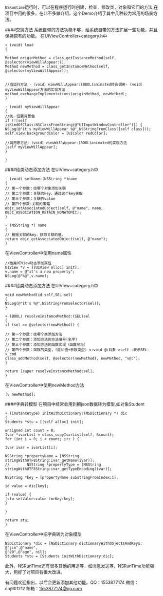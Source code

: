 `NSRuntime`运行时，可以在程序运行时创建，检查，修改类，对象和它们的方法,在项目中用的很多，在此不多做介绍，这个Demo介绍了其中几种较为常用的场景方法。

####交换方法
系统自带的方法功能不够，给系统自带的方法扩展一些功能，并且保持原有的功能。
在UIViewController+category.h中
```
+ (void) load
{

Method originMethod = class_getInstanceMethod(self, @selector(viewWillAppear:));
Method newMethod = class_getInstanceMethod(self, @selector(myViewWillAppear));


//当运行方法 -（void）viewWillAppear:(BOOL)animated时会调用- (void) myViewWillAppear方法的实现方法
method_exchangeImplementations(originMethod, newMethod);
}

- (void) myViewWillAppear
{
//统一设置背景色
if (![self isKindOfClass:NSClassFromString(@"UIInputWindowController")]) {
NSLog(@"it's myViewWillAppear %@",NSStringFromClass([self class]));
self.view.backgroundColor = [UIColor redColor];

//调用原方法-（void）viewWillAppear:(BOOL)animated的实现方法
[self myViewWillAppear];
}

}
```

####给类动态添加方法
在UIView+category.h中
```
- (void) setName:(NSString *)name
{
// 第一个参数：给哪个对象添加关联
// 第二个参数：关联的key，通过这个key获取
// 第三个参数：关联的value
// 第四个参数:关联的策略
objc_setAssociatedObject(self, @"name", name, OBJC_ASSOCIATION_RETAIN_NONATOMIC);
}

- (NSString *) name
{
// 根据关联的key，获取关联的值。
return objc_getAssociatedObject(self, @"name");
}
```
在ViewController中使用name属性
```
//给类UIView动态添加属性
UIView *v = [[UIView alloc] init];
v.name = @"it's a new property";
NSLog(@"%@",v.name);
```

####给类动态添加方法
在UIView+category.h中
```
void newMethod(id self,SEL sel)
{
NSLog(@"it's %@",NSStringFromSelector(sel));
}

+ (BOOL) resolveInstanceMethod:(SEL)sel
{
if (sel == @selector(newMethod)) {

// 第一个参数：给哪个类添加方法
// 第二个参数：添加方法的方法编号(名字)
// 第三个参数：添加方法的函数实现（函数地址）
// 第四个参数：函数的类型，(返回值+参数类型) v:void @:对象->self :表示SEL->_cmd
class_addMethod(self, @selector(newMethod), newMethod, "v@:");
}

return [super resolveInstanceMethod:sel];
}
```
在ViewController中使用newMethod方法
```
[v newMethod];
```

####字典转模型
在项目中经常会用到把json数据转为模型,如对象Student
```
+ (instancetype) initWithDictionary:(NSDictionary *) dic
{
Students *stu = [[self alloc] init];

unsigned int count = 0;
Ivar *ivarList = class_copyIvarList(self, &count);
for (int i = 0; i < count; i++ ) {

Ivar ivar = ivarList[i];

NSString *propertyName = [NSString stringWithUTF8String:ivar_getName(ivar)];
//        NSString *propertyType = [NSString stringWithUTF8String:ivar_getTypeEncoding(ivar)];

NSString *key = [propertyName substringFromIndex:1];

id value = dic[key];

if (value) {
[stu setValue:value forKey:key];
}

}

return stu;
}
```
在ViewController中把字典转为对象模型
```
NSDictionary *dic = [NSDictionary dictionaryWithObjectsAndKeys:
@"jin",@"name",
@"20",@"age", nil];
Students *stu = [Students initWithDictionary:dic];
```

此外，NSRunTime还有很多其他的用途等，如消息发送等，NSRunTime功能强大，用好了对项目有很大改进。

有问题欢迎指出，以后会更新添加其他功能。QQ：1553877174    微信：cnj901212 邮箱：1553877174@qq.com